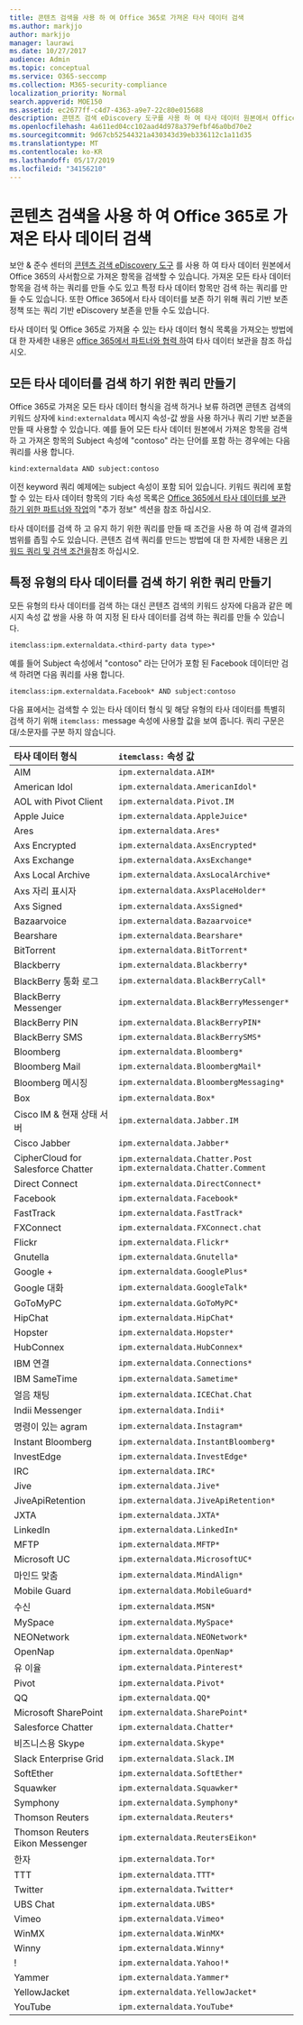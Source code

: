 ```yaml
---
title: 콘텐츠 검색을 사용 하 여 Office 365로 가져온 타사 데이터 검색
ms.author: markjjo
author: markjjo
manager: laurawi
ms.date: 10/27/2017
audience: Admin
ms.topic: conceptual
ms.service: O365-seccomp
ms.collection: M365-security-compliance
localization_priority: Normal
search.appverid: MOE150
ms.assetid: ec2677ff-c4d7-4363-a9e7-22c80e015688
description: 콘텐츠 검색 eDiscovery 도구를 사용 하 여 타사 데이터 원본에서 Office 365의 사서함으로 가져온 항목을 검색 합니다. 가져온 모든 항목을 검색 하는 쿼리를 만들거나 특정 타사 데이터 형식을 검색 하기 위한 쿼리를 만들 수 있습니다. 이 문서에서는 키워드 쿼리에서 Office 365로 가져올 수 있는 타사 데이터 형식을 검색 하는 데 사용할 수 있는 값을 보여 줍니다.
ms.openlocfilehash: 4a611ed04cc102aad4d978a379efbf46a0bd70e2
ms.sourcegitcommit: 9d67cb52544321a430343d39eb336112c1a11d35
ms.translationtype: MT
ms.contentlocale: ko-KR
ms.lasthandoff: 05/17/2019
ms.locfileid: "34156210"
---
```

# <a name="use-content-search-to-search-third-party-data-that-was-imported-to-office-365"></a>콘텐츠 검색을 사용 하 여 Office 365로 가져온 타사 데이터 검색

보안 & 준수 센터의 [콘텐츠 검색 eDiscovery 도구](content-search.md) 를 사용 하 여 타사 데이터 원본에서 Office 365의 사서함으로 가져온 항목을 검색할 수 있습니다. 가져온 모든 타사 데이터 항목을 검색 하는 쿼리를 만들 수도 있고 특정 타사 데이터 항목만 검색 하는 쿼리를 만들 수도 있습니다. 또한 Office 365에서 타사 데이터를 보존 하기 위해 쿼리 기반 보존 정책 또는 쿼리 기반 eDiscovery 보존을 만들 수도 있습니다. 
  
타사 데이터 및 Office 365로 가져올 수 있는 타사 데이터 형식 목록을 가져오는 방법에 대 한 자세한 내용은 [office 365에서 파트너와 협력 하](work-with-partner-to-archive-third-party-data.md)여 타사 데이터 보관을 참조 하십시오. 
  
## <a name="creating-a-query-to-search-all-third-party-data"></a>모든 타사 데이터를 검색 하기 위한 쿼리 만들기

Office 365로 가져온 모든 타사 데이터 형식을 검색 하거나 보류 하려면 콘텐츠 검색의 키워드 상자에 `kind:externaldata` 메시지 속성-값 쌍을 사용 하거나 쿼리 기반 보존을 만들 때 사용할 수 있습니다. 예를 들어 모든 타사 데이터 원본에서 가져온 항목을 검색 하 고 가져온 항목의 Subject 속성에 "contoso" 라는 단어를 포함 하는 경우에는 다음 쿼리를 사용 합니다. 
  
```
kind:externaldata AND subject:contoso
```

이전 keyword 쿼리 예제에는 subject 속성이 포함 되어 있습니다. 키워드 쿼리에 포함할 수 있는 타사 데이터 항목의 기타 속성 목록은 [Office 365에서 타사 데이터를 보관 하기 위한 파트너와 작업](work-with-partner-to-archive-third-party-data.md#more-information)의 "추가 정보" 섹션을 참조 하십시오.
  
타사 데이터를 검색 하 고 유지 하기 위한 쿼리를 만들 때 조건을 사용 하 여 검색 결과의 범위를 좁힐 수도 있습니다. 콘텐츠 검색 쿼리를 만드는 방법에 대 한 자세한 내용은 [키워드 쿼리 및 검색 조건을](keyword-queries-and-search-conditions.md)참조 하십시오.
  
## <a name="creating-a-query-to-search-specific-types-of-third-party-data"></a>특정 유형의 타사 데이터를 검색 하기 위한 쿼리 만들기

모든 유형의 타사 데이터를 검색 하는 대신 콘텐츠 검색의 키워드 상자에 다음과 같은 메시지 속성 값 쌍을 사용 하 여 지정 된 타사 데이터를 검색 하는 쿼리를 만들 수 있습니다.
  
```
itemclass:ipm.externaldata.<third-party data type>* 
```

예를 들어 Subject 속성에서 "contoso" 라는 단어가 포함 된 Facebook 데이터만 검색 하려면 다음 쿼리를 사용 합니다.
  
```
itemclass:ipm.externaldata.Facebook* AND subject:contoso
```

다음 표에서는 검색할 수 있는 타사 데이터 형식 및 해당 유형의 타사 데이터를 특별히 검색 하기 위해 `itemclass:` message 속성에 사용할 값을 보여 줍니다. 쿼리 구문은 대/소문자를 구분 하지 않습니다. 
  
|**타사 데이터 형식**|**`itemclass:` 속성 값**|
|:-----|:-----|
|AIM  <br/> | `ipm.externaldata.AIM*` <br/> |
|American Idol  <br/> | `ipm.externaldata.AmericanIdol*` <br/> |
|AOL with Pivot Client   <br/> | `ipm.externaldata.Pivot.IM` <br/> |
|Apple Juice  <br/> | `ipm.externaldata.AppleJuice*` <br/> |
|Ares  <br/> | `ipm.externaldata.Ares*` <br/> |
|Axs Encrypted  <br/> | `ipm.externaldata.AxsEncrypted*` <br/> |
|Axs Exchange  <br/> | `ipm.externaldata.AxsExchange*` <br/> |
|Axs Local Archive  <br/> | `ipm.externaldata.AxsLocalArchive*` <br/> |
|Axs 자리 표시자  <br/> | `ipm.externaldata.AxsPlaceHolder*` <br/> |
|Axs Signed  <br/> | `ipm.externaldata.AxsSigned*` <br/> |
|Bazaarvoice  <br/> | `ipm.externaldata.Bazaarvoice*` <br/> |
|Bearshare  <br/> | `ipm.externaldata.Bearshare*` <br/> |
|BitTorrent  <br/> | `ipm.externaldata.BitTorrent*` <br/> |
|Blackberry  <br/> | `ipm.externaldata.Blackberry*` <br/> |
|BlackBerry 통화 로그  <br/> | `ipm.externaldata.BlackBerryCall*` <br/> |
|BlackBerry Messenger  <br/> | `ipm.externaldata.BlackBerryMessenger*` <br/> |
|BlackBerry PIN  <br/> | `ipm.externaldata.BlackBerryPIN*` <br/> |
|BlackBerry SMS  <br/> | `ipm.externaldata.BlackBerrySMS*` <br/> |
|Bloomberg  <br/> | `ipm.externaldata.Bloomberg*` <br/> |
|Bloomberg Mail  <br/> | `ipm.externaldata.BloombergMail*` <br/> |
|Bloomberg 메시징  <br/> | `ipm.externaldata.BloombergMessaging*` <br/> |
|Box  <br/> | `ipm.externaldata.Box*` <br/> |
|Cisco IM &amp; 현재 상태 서버  <br/> | `ipm.externaldata.Jabber.IM` <br/> |
|Cisco Jabber  <br/> | `ipm.externaldata.Jabber*` <br/> |
|CipherCloud for Salesforce Chatter  <br/> | `ipm.externaldata.Chatter.Post` <br/>  `ipm.externaldata.Chatter.Comment` <br/> |
|Direct Connect  <br/> | `ipm.externaldata.DirectConnect*` <br/> |
|Facebook  <br/> | `ipm.externaldata.Facebook*` <br/> |
|FastTrack  <br/> | `ipm.externaldata.FastTrack*` <br/> |
|FXConnect  <br/> | `ipm.externaldata.FXConnect.chat` <br/> |
|Flickr  <br/> | `ipm.externaldata.Flickr*` <br/> |
|Gnutella  <br/> | `ipm.externaldata.Gnutella*` <br/> |
|Google +  <br/> | `ipm.externaldata.GooglePlus*` <br/> |
|Google 대화  <br/> | `ipm.externaldata.GoogleTalk*` <br/> |
|GoToMyPC  <br/> | `ipm.externaldata.GoToMyPC*` <br/> |
|HipChat  <br/> | `ipm.externaldata.HipChat*` <br/> |
|Hopster  <br/> | `ipm.externaldata.Hopster*` <br/> |
|HubConnex  <br/> | `ipm.externaldata.HubConnex*` <br/> |
|IBM 연결  <br/> | `ipm.externaldata.Connections*` <br/> |
|IBM SameTime  <br/> | `ipm.externaldata.Sametime*` <br/> |
|얼음 채팅  <br/> | `ipm.externaldata.ICEChat.Chat` <br/> |
|Indii Messenger  <br/> | `ipm.externaldata.Indii*` <br/> |
|명령이 있는 agram  <br/> | `ipm.externaldata.Instagram*` <br/> |
|Instant Bloomberg  <br/> | `ipm.externaldata.InstantBloomberg*` <br/> |
|InvestEdge  <br/> | `ipm.externaldata.InvestEdge*` <br/> |
|IRC  <br/> | `ipm.externaldata.IRC*` <br/> |
|Jive  <br/> | `ipm.externaldata.Jive*` <br/> |
|JiveApiRetention  <br/> | `ipm.externaldata.JiveApiRetention*` <br/> |
|JXTA  <br/> | `ipm.externaldata.JXTA*` <br/> |
|LinkedIn  <br/> | `ipm.externaldata.LinkedIn*` <br/> |
|MFTP  <br/> | `ipm.externaldata.MFTP*` <br/> |
|Microsoft UC  <br/> | `ipm.externaldata.MicrosoftUC*` <br/> |
|마인드 맞춤  <br/> | `ipm.externaldata.MindAlign*` <br/> |
|Mobile Guard  <br/> | `ipm.externaldata.MobileGuard*` <br/> |
|수신  <br/> | `ipm.externaldata.MSN*` <br/> |
|MySpace  <br/> | `ipm.externaldata.MySpace*` <br/> |
|NEONetwork  <br/> | `ipm.externaldata.NEONetwork*` <br/> |
|OpenNap  <br/> | `ipm.externaldata.OpenNap*` <br/> |
|유 이율  <br/> | `ipm.externaldata.Pinterest*` <br/> |
|Pivot  <br/> | `ipm.externaldata.Pivot*` <br/> |
|QQ  <br/> | `ipm.externaldata.QQ*` <br/> |
|Microsoft SharePoint  <br/> | `ipm.externaldata.SharePoint*` <br/> |
|Salesforce Chatter  <br/> | `ipm.externaldata.Chatter*` <br/> |
|비즈니스용 Skype  <br/> | `ipm.externaldata.Skype*` <br/> |
|Slack Enterprise Grid  <br/> | `ipm.externaldata.Slack.IM` <br/> |
|SoftEther  <br/> | `ipm.externaldata.SoftEther*` <br/> |
|Squawker  <br/> | `ipm.externaldata.Squawker*` <br/> |
|Symphony  <br/> | `ipm.externaldata.Symphony*` <br/> |
|Thomson Reuters  <br/> | `ipm.externaldata.Reuters*` <br/> |
| Thomson Reuters Eikon Messenger  <br/> | `ipm.externaldata.ReutersEikon*` <br/> |
|한자  <br/> | `ipm.externaldata.Tor*` <br/> |
|TTT  <br/> | `ipm.externaldata.TTT*` <br/> |
|Twitter  <br/> | `ipm.externaldata.Twitter*` <br/> |
|UBS Chat  <br/> | `ipm.externaldata.UBS*` <br/> |
|Vimeo  <br/> | `ipm.externaldata.Vimeo*` <br/> |
|WinMX  <br/> | `ipm.externaldata.WinMX*` <br/> |
|Winny  <br/> | `ipm.externaldata.Winny*` <br/> |
|!  <br/> | `ipm.externaldata.Yahoo!*` <br/> |
|Yammer  <br/> | `ipm.externaldata.Yammer*` <br/> |
|YellowJacket  <br/> | `ipm.externaldata.YellowJacket*` <br/> |
|YouTube  <br/> | `ipm.externaldata.YouTube*` <br/> |
